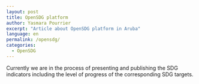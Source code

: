 ```yaml
---
layout: post
title: OpenSDG platform
author: Yasmara Pourrier
excerpt: "Article about OpenSDG platform in Aruba"
language: en
permalink: /opensdg/
categories:
  - OpenSDG
---
```

Currently we are in the process of presenting and publishing the SDG indicators including the level of progress of the corresponding SDG targets.

